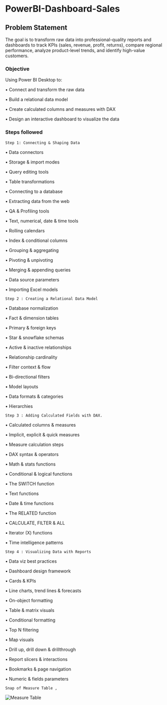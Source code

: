 # PowerBI-Dashboard-Sales

## Problem Statement

The goal is to transform raw data into professional-quality reports and dashboards to track KPIs  (sales, revenue, profit, returns), compare regional performance, analyze product-level trends, and identify high-value customers.

### Objective

Using Power BI Desktop to:

• Connect and transform the raw data

• Build a relational data model

• Create calculated columns and measures with DAX

• Design an interactive dashboard to visualize the data


### Steps followed 

    Step 1: Connecting & Shaping Data

•  	Data connectors

•	Storage & import modes

•	Query editing tools

•	Table transformations

•	Connecting to a database

•	Extracting data from the web

•	QA & Profiling tools

•	Text, numerical, date & time tools

•	Rolling calendars

•	Index & conditional columns

•	Grouping & aggregating

•	Pivoting & unpivoting

•	Merging & appending queries

•	Data source parameters

•	Importing Excel models


    Step 2 : Creating a Relational Data Model

•	Database normalization

•	Fact & dimension tables

•	Primary & foreign keys

•	Star & snowflake schemas

•	Active & inactive relationships

•	Relationship cardinality

•	Filter context & flow

•	Bi-directional filters

•	Model layouts

•	Data formats & categories

•	Hierarchies

    Step 3 : Adding Calculated Fields with DAX.

•	Calculated columns & measures

•	Implicit, explicit & quick measures

•	Measure calculation steps

•	DAX syntax & operators

•	Math & stats functions

•	Conditional & logical functions

•	The SWITCH function

•	Text functions

•	Date & time functions

•	The RELATED function

•	CALCULATE, FILTER & ALL

•	Iterator (X) functions

•	Time intelligence patterns

    Step 4 : Visualizing Data with Reports

•	Data viz best practices

•	Dashboard design framework

•	Cards & KPIs

•	Line charts, trend lines & forecasts

•	On-object formatting

•	Table & matrix visuals

•	Conditional formatting

•	Top N filtering

•	Map visuals

•	Drill up, drill down & drillthrough

•	Report slicers & interactions

•	Bookmarks & page navigation

•	Numeric & fields parameters


    Snap of Measure Table ,

![Measure Table](https://github.com/user-attachments/assets/f96c51df-5d28-4445-8c8b-978d65ee3cd4)
